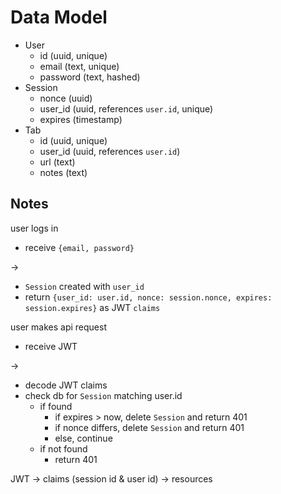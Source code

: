 # Data Model

* User
  * id (uuid, unique)
  * email (text, unique)
  * password (text, hashed)
* Session
  * nonce (uuid)
  * user_id (uuid, references `user.id`, unique)
  * expires (timestamp)
* Tab
  * id (uuid, unique)
  * user_id (uuid, references `user.id`)
  * url (text)
  * notes (text)

## Notes

user logs in

* receive `{email, password}`

->

* `Session` created with `user_id`
* return `{user_id: user.id, nonce: session.nonce, expires: session.expires}`
  as JWT `claims`

user makes api request

* receive JWT

->

* decode JWT claims
* check db for `Session` matching user.id
  * if found
    * if expires >  now, delete `Session` and return 401
    * if nonce differs, delete `Session` and return 401
    * else, continue
  * if not found
    * return 401
 
 
 JWT -> claims (session id & user id) -> resources
